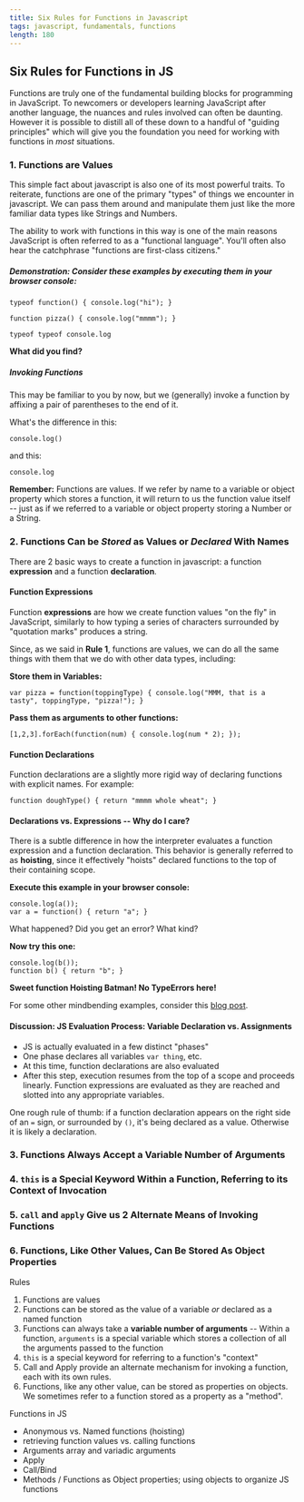 ```yaml
---
title: Six Rules for Functions in Javascript
tags: javascript, fundamentals, functions
length: 180
---
```


## Six Rules for Functions in JS

Functions are truly one of the fundamental building blocks for programming in JavaScript.
To newcomers or developers learning JavaScript after another language, the nuances and rules involved
can often be daunting. However it is possible to distill all of these down to a handful of
"guiding principles" which will give you the foundation you need for working with functions
in _most_ situations.

### 1. Functions are Values

This simple fact about javascript is also one of its most powerful traits.
To reiterate, functions are one of the primary "types" of things we encounter in javascript.
We can pass them around and manipulate them just like the more familiar data types like
Strings and Numbers.

The ability to work with functions in this way is one of the main reasons JavaScript is often
referred to as a "functional language". You'll often also hear the catchphrase "functions are first-class
citizens."

##### Demonstration: Consider these examples by executing them in your browser console:

```
typeof function() { console.log("hi"); }
```

```
function pizza() { console.log("mmmm"); }
```

```
typeof typeof console.log
```

__What did you find?__

##### Invoking Functions

This may be familiar to you by now, but we (generally) invoke a function by
affixing a pair of parentheses to the end of it.

What's the difference in this:

```
console.log()
```

and this:

```
console.log
```

__Remember:__ Functions are values. If we refer by name to a variable or object property
which stores a function, it will return to us the function value itself -- just as if we
referred to a variable or object property storing a Number or a String.

### 2. Functions Can be _Stored_ as Values or _Declared_ With Names

There are 2 basic ways to create a function in javascript: a function
__expression__ and a function __declaration__.

#### Function Expressions

Function __expressions__ are how we create function values "on the fly" in JavaScript, similarly
to how typing a series of characters surrounded by "quotation marks" produces a string.

Since, as we said in __Rule 1__, functions are values, we can do all the same things with them
that we do with other data types, including:

__Store them in Variables:__

```
var pizza = function(toppingType) { console.log("MMM, that is a tasty", toppingType, "pizza!"); }
```

__Pass them as arguments to other functions:__

```
[1,2,3].forEach(function(num) { console.log(num * 2); });
```

#### Function Declarations

Function declarations are a slightly more rigid way of declaring functions with explicit
names. For example:

```
function doughType() { return "mmmm whole wheat"; }
```

#### Declarations vs. Expressions -- Why do I care?

There is a subtle difference in how the interpreter evaluates a function expression and a function
declaration. This behavior is generally referred to as __hoisting__, since it effectively "hoists"
declared functions to the top of their containing scope.

__Execute this example in your browser console:__

```
console.log(a());
var a = function() { return "a"; }
```

What happened? Did you get an error? What kind?

__Now try this one:__

```
console.log(b());
function b() { return "b"; }
```

__Sweet function Hoisting Batman! No TypeErrors here!__

For some other mindbending examples, consider this [blog post](https://javascriptweblog.wordpress.com/2010/07/06/function-declarations-vs-function-expressions/).

#### Discussion: JS Evaluation Process: Variable Declaration vs. Assignments

* JS is actually evaluated in a few distinct "phases"
* One phase declares all variables `var thing`, etc.
* At this time, function declarations are also evaluated
* After this step, execution resumes from the top of a scope and proceeds
linearly. Function expressions are evaluated as they are reached and slotted into
any appropriate variables.

One rough rule of thumb: if a function declaration appears on the right side of an `=` sign,
or surrounded by `()`, it's being declared as a value. Otherwise it is likely a declaration.

### 3. Functions Always Accept a Variable Number of Arguments

### 4. `this` is a Special Keyword Within a Function, Referring to its Context of Invocation

### 5. `call` and `apply` Give us 2 Alternate Means of Invoking Functions

### 6. Functions, Like Other Values, Can Be Stored As Object Properties

Rules

1. Functions are values
2. Functions can be stored as the value of a variable _or_ declared as a named function
3. Functions can always take a __variable number of arguments__ -- Within a function, `arguments` is a special variable which stores a collection of all the
arguments passed to the function
4. `this` is a special keyword for referring to a function's "context"
5. Call and Apply provide an alternate mechanism for invoking a function, each with its own
rules.
6. Functions, like any other value, can be stored as properties on objects. We sometimes
refer to a function stored as a property as a "method".

Functions in JS

- Anonymous vs. Named functions (hoisting)
- retrieving function values vs. calling functions
- Arguments array and variadic arguments
- Apply
- Call/Bind
- Methods / Functions as Object properties; using objects to organize JS functions
